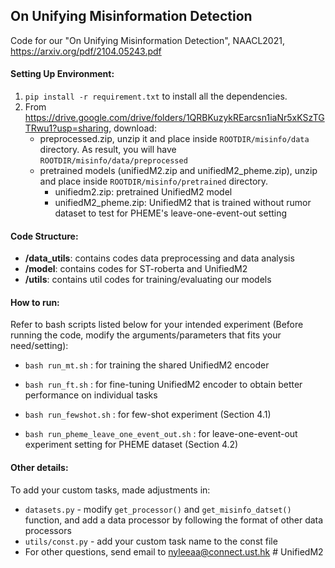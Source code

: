 ## On Unifying Misinformation Detection

Code for our "On Unifying Misinformation Detection", NAACL2021, https://arxiv.org/pdf/2104.05243.pdf 

#### Setting Up Environment: 

1. `pip install -r requirement.txt` to install all the dependencies.
2. From https://drive.google.com/drive/folders/1QRBKuzykREarcsn1iaNr5xKSzTGTRwu1?usp=sharing, download:
   - preprocessed.zip, unzip it and place inside `ROOTDIR/misinfo/data` directory. As result, you will have `ROOTDIR/misinfo/data/preprocessed`
   - pretrained models (unifiedM2.zip and unifiedM2_pheme.zip), unzip and place inside  `ROOTDIR/misinfo/pretrained` directory.
     - unifiedm2.zip: pretrained UnifiedM2 model
     - unifiedM2_pheme.zip: UnifiedM2 that is trained without rumor dataset to test for PHEME's leave-one-event-out setting 

 

#### Code Structure:

* **/data_utils**: contains codes data preprocessing and data analysis 
* **/model**: contains codes for ST-roberta and UnifiedM2 
* **/utils**: contains util codes for training/evaluating our models



#### How to run:

Refer to bash scripts listed below for your intended experiment (Before running the code, modify the arguments/parameters that fits your need/setting):

* `bash run_mt.sh` : for training the shared UnifiedM2 encoder

* `bash run_ft.sh` : for fine-tuning UnifiedM2 encoder to obtain better performance on individual tasks
* `bash run_fewshot.sh` : for few-shot experiment (Section 4.1)

* `bash run_pheme_leave_one_event_out.sh` : for leave-one-event-out experiment setting for PHEME dataset (Section 4.2)



#### Other details:

To add your custom tasks, made adjustments in:

* `datasets.py` - modify `get_processor()` and `get_misinfo_datset()` function,  and add a data processor by following the format of other data processors
* `utils/const.py` - add your custom task name to the const file
* For other questions, send email to nyleeaa@connect.ust.hk # UnifiedM2
